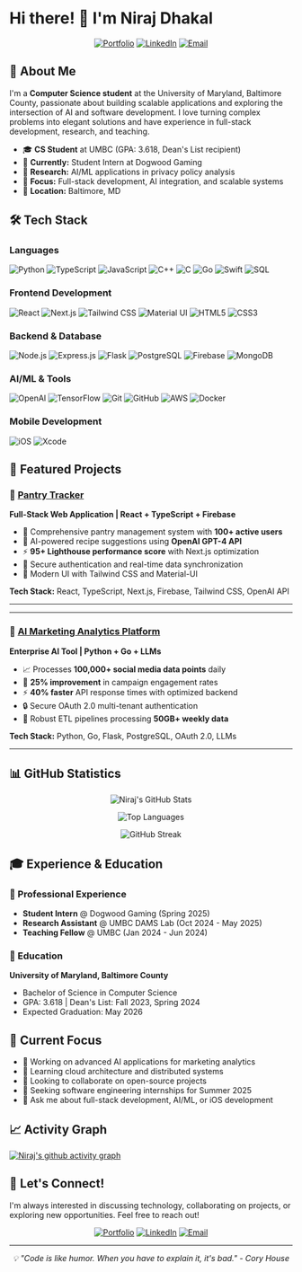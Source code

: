 # Hi there! 👋 I'm Niraj Dhakal

<div align="center">
  
[![Portfolio](https://img.shields.io/badge/Portfolio-nirajd.dev-blue?style=for-the-badge&logo=google-chrome&logoColor=white)](https://nirajd.dev)
[![LinkedIn](https://img.shields.io/badge/LinkedIn-nirajdhakal26-0077B5?style=for-the-badge&logo=linkedin&logoColor=white)](https://linkedin.com/in/nirajdhakal26)
[![Email](https://img.shields.io/badge/Email-nirajd1%40umbc.edu-D14836?style=for-the-badge&logo=gmail&logoColor=white)](mailto:nirajd1@umbc.edu)

</div>

## 🚀 About Me

I'm a **Computer Science student** at the University of Maryland, Baltimore County, passionate about building scalable applications and exploring the intersection of AI and software development. I love turning complex problems into elegant solutions and have experience in full-stack development, research, and teaching.

- 🎓 **CS Student** at UMBC (GPA: 3.618, Dean's List recipient)
- 💼 **Currently:** Student Intern at Dogwood Gaming
- 🔬 **Research:** AI/ML applications in privacy policy analysis
- 🎯 **Focus:** Full-stack development, AI integration, and scalable systems
- 📍 **Location:** Baltimore, MD

## 🛠️ Tech Stack

### Languages
![Python](https://img.shields.io/badge/Python-3776AB?style=for-the-badge&logo=python&logoColor=white)
![TypeScript](https://img.shields.io/badge/TypeScript-007ACC?style=for-the-badge&logo=typescript&logoColor=white)
![JavaScript](https://img.shields.io/badge/JavaScript-F7DF1E?style=for-the-badge&logo=javascript&logoColor=black)
![C++](https://img.shields.io/badge/C%2B%2B-00599C?style=for-the-badge&logo=c%2B%2B&logoColor=white)
![C](https://img.shields.io/badge/C-00599C?style=for-the-badge&logo=c&logoColor=white)
![Go](https://img.shields.io/badge/Go-00ADD8?style=for-the-badge&logo=go&logoColor=white)
![Swift](https://img.shields.io/badge/Swift-FA7343?style=for-the-badge&logo=swift&logoColor=white)
![SQL](https://img.shields.io/badge/SQL-336791?style=for-the-badge&logo=postgresql&logoColor=white)

### Frontend Development
![React](https://img.shields.io/badge/React-20232A?style=for-the-badge&logo=react&logoColor=61DAFB)
![Next.js](https://img.shields.io/badge/Next.js-000000?style=for-the-badge&logo=nextdotjs&logoColor=white)
![Tailwind CSS](https://img.shields.io/badge/Tailwind_CSS-38B2AC?style=for-the-badge&logo=tailwind-css&logoColor=white)
![Material UI](https://img.shields.io/badge/Material--UI-0081CB?style=for-the-badge&logo=material-ui&logoColor=white)
![HTML5](https://img.shields.io/badge/HTML5-E34F26?style=for-the-badge&logo=html5&logoColor=white)
![CSS3](https://img.shields.io/badge/CSS3-1572B6?style=for-the-badge&logo=css3&logoColor=white)

### Backend & Database
![Node.js](https://img.shields.io/badge/Node.js-43853D?style=for-the-badge&logo=node.js&logoColor=white)
![Express.js](https://img.shields.io/badge/Express.js-404D59?style=for-the-badge&logo=express&logoColor=white)
![Flask](https://img.shields.io/badge/Flask-000000?style=for-the-badge&logo=flask&logoColor=white)
![PostgreSQL](https://img.shields.io/badge/PostgreSQL-316192?style=for-the-badge&logo=postgresql&logoColor=white)
![Firebase](https://img.shields.io/badge/Firebase-039BE5?style=for-the-badge&logo=firebase&logoColor=white)
![MongoDB](https://img.shields.io/badge/MongoDB-4EA94B?style=for-the-badge&logo=mongodb&logoColor=white)

### AI/ML & Tools
![OpenAI](https://img.shields.io/badge/OpenAI-412991?style=for-the-badge&logo=openai&logoColor=white)
![TensorFlow](https://img.shields.io/badge/TensorFlow-FF6F00?style=for-the-badge&logo=tensorflow&logoColor=white)
![Git](https://img.shields.io/badge/Git-F05032?style=for-the-badge&logo=git&logoColor=white)
![GitHub](https://img.shields.io/badge/GitHub-100000?style=for-the-badge&logo=github&logoColor=white)
![AWS](https://img.shields.io/badge/AWS-232F3E?style=for-the-badge&logo=amazon-aws&logoColor=white)
![Docker](https://img.shields.io/badge/Docker-2CA5E0?style=for-the-badge&logo=docker&logoColor=white)

### Mobile Development
![iOS](https://img.shields.io/badge/iOS-000000?style=for-the-badge&logo=ios&logoColor=white)
![Xcode](https://img.shields.io/badge/Xcode-007ACC?style=for-the-badge&logo=Xcode&logoColor=white)

## 🎯 Featured Projects

### 🏪 [Pantry Tracker](https://github.com/nirajdhakal/pantry-tracker)
**Full-Stack Web Application | React + TypeScript + Firebase**
- 📱 Comprehensive pantry management system with **100+ active users**
- 🤖 AI-powered recipe suggestions using **OpenAI GPT-4 API**
- ⚡ **95+ Lighthouse performance score** with Next.js optimization
- 🔐 Secure authentication and real-time data synchronization
- 🎨 Modern UI with Tailwind CSS and Material-UI

**Tech Stack:** React, TypeScript, Next.js, Firebase, Tailwind CSS, OpenAI API

---

---

### 🤖 [AI Marketing Analytics Platform](https://github.com/nirajdhakal/Project_Monopoly)
**Enterprise AI Tool | Python + Go + LLMs**
- 📈 Processes **100,000+ social media data points** daily
- 🎯 **25% improvement** in campaign engagement rates
- ⚡ **40% faster** API response times with optimized backend
- 🔒 Secure OAuth 2.0 multi-tenant authentication
- 🔄 Robust ETL pipelines processing **50GB+ weekly data**

**Tech Stack:** Python, Go, Flask, PostgreSQL, OAuth 2.0, LLMs

---


## 📊 GitHub Statistics

<div align="center">
  
![Niraj's GitHub Stats](https://github-readme-stats.vercel.app/api?username=Niraj-Dhakall&show_icons=true&theme=radical&hide_border=true&include_all_commits=true&count_private=true)

![Top Languages](https://github-readme-stats.vercel.app/api/top-langs/?username=Niraj-Dhakall&layout=compact&theme=radical&hide_border=true)

![GitHub Streak](https://github-readme-streak-stats.herokuapp.com/?user=Niraj-Dhakall&theme=radical&hide_border=true)

</div>

## 🎓 Experience & Education

### 💼 Professional Experience
- **Student Intern** @ Dogwood Gaming (Spring 2025)
- **Research Assistant** @ UMBC DAMS Lab (Oct 2024 - May 2025)
- **Teaching Fellow** @ UMBC (Jan 2024 - Jun 2024)

### 🏫 Education
**University of Maryland, Baltimore County**
- Bachelor of Science in Computer Science
- GPA: 3.618 | Dean's List: Fall 2023, Spring 2024
- Expected Graduation: May 2026


## 🌱 Current Focus

- 🔭 Working on advanced AI applications for marketing analytics
- 🌱 Learning cloud architecture and distributed systems
- 👯 Looking to collaborate on open-source projects
- 🎯 Seeking software engineering internships for Summer 2025
- 💬 Ask me about full-stack development, AI/ML, or iOS development

## 📈 Activity Graph

[![Niraj's github activity graph](https://github-readme-activity-graph.vercel.app/graph?username=nirajdhakal&theme=react-dark&hide_border=true)](https://github.com/nirajdhakal)

## 🤝 Let's Connect!

I'm always interested in discussing technology, collaborating on projects, or exploring new opportunities. Feel free to reach out!

<div align="center">

[![Portfolio](https://img.shields.io/badge/🌐_Portfolio-Visit_Site-blue?style=for-the-badge)](https://nirajd.dev)
[![LinkedIn](https://img.shields.io/badge/💼_LinkedIn-Connect-0077B5?style=for-the-badge)](https://linkedin.com/in/nirajdhakal26)
[![Email](https://img.shields.io/badge/📧_Email-Contact_Me-D14836?style=for-the-badge)](mailto:nirajd1@umbc.edu)


</div>

---

<div align="center">
  <i>💡 "Code is like humor. When you have to explain it, it's bad." - Cory House</i>
</div>
